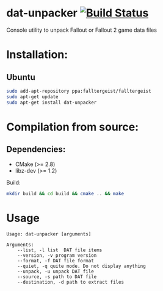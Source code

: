 dat-unpacker [![Build Status](https://travis-ci.org/falltergeist/dat-unpacker.svg?branch=develop)](https://travis-ci.org/falltergeist/dat-unpacker)
===

Console utility to unpack Fallout or Fallout 2 game data files

Installation:
=============

Ubuntu
------

```bash
sudo add-apt-repository ppa:falltergeist/falltergeist
sudo apt-get update
sudo apt-get install dat-unpacker
```

Compilation from source:
============

Dependencies:
-------------

- CMake (>= 2.8)
- libz-dev (>= 1.2)

Build:

```bash
mkdir build && cd build && cmake .. && make
```

Usage
===
```
Usage: dat-unpacker [arguments]

Arguments:
    --list, -l list  DAT file items
    --version, -v program version
    --format, -f DAT file format
    --quiet, -q quite mode. Do not display anything
    --unpack, -u unpack DAT file
    --source, -s path to DAT file
    --destination, -d path to extract files